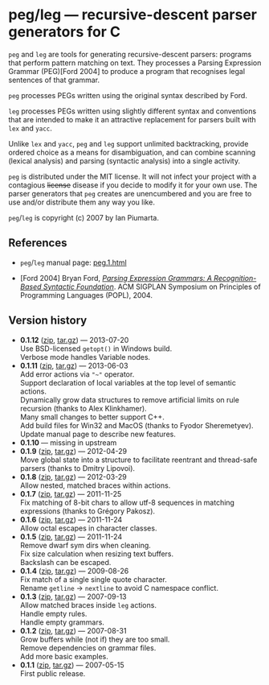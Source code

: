 # peg/leg &mdash; recursive-descent parser generators for C

`peg` and `leg` are tools for generating recursive-descent parsers: programs that perform pattern matching on
text.  They processes a Parsing Expression Grammar (PEG)[Ford 2004] to produce a program that recognises legal sentences of that grammar.

`peg` processes PEGs written using the original syntax described by Ford.

`leg` processes PEGs written using slightly different syntax and conventions that are intended to make it an attractive replacement for parsers built with `lex` and `yacc`.

Unlike `lex` and `yacc`, `peg` and `leg` support unlimited backtracking, provide ordered choice as a means for disambiguation, and can combine scanning (lexical analysis) and parsing (syntactic analysis) into a single activity.

`peg` is distributed under the MIT license.  It will not infect your project with a contagious <strike>license</strike> disease if you
decide to modify it for your own use.  The parser generators that `peg` creates are unencumbered and you are free to use and/or
distribute them any way you like.

`peg`/`leg` is copyright (c) 2007 by Ian Piumarta.

## References

* `peg`/`leg` manual page: [peg.1.html][1]

* [Ford 2004] Bryan Ford, [*Parsing Expression Grammars: A Recognition-Based Syntactic Foundation*][2]. ACM SIGPLAN Symposium on Principles of Programming Languages (POPL), 2004.

[1]: http://piumarta.com/software/peg/peg.1.html "peg/leg manual"
[2]: http://bford.info/pub/lang/peg "Parsing Expression Grammars: A Recognition-Based Syntactic Foundation"

## Version history

* **0.1.12** ([zip](../../archive/0.1.12.zip), [tar.gz](../../archive/0.1.12.tar.gz)) &mdash; 2013-07-20  
Use BSD-licensed `getopt()` in Windows build.  
Verbose mode handles Variable nodes.  
* **0.1.11** ([zip](../../archive/0.1.11.zip), [tar.gz](../../archive/0.1.11.tar.gz)) &mdash; 2013-06-03  
Add error actions via `"~"` operator.  
Support declaration of local variables at the top level of semantic actions.  
Dynamically grow data structures to remove artificial limits on rule recursion (thanks to Alex Klinkhamer).  
Many small changes to better support C++.  
Add build files for Win32 and MacOS (thanks to Fyodor Sheremetyev).  
Update manual page to describe new features.  
* **0.1.10** &mdash; missing in upstream
* **0.1.9** ([zip](../../archive/0.1.9.zip), [tar.gz](../../archive/0.1.9.tar.gz)) &mdash; 2012-04-29  
Move global state into a structure to facilitate reentrant and thread-safe parsers (thanks to Dmitry Lipovoi).
* **0.1.8** ([zip](../../archive/0.1.8.zip), [tar.gz](../../archive/0.1.8.tar.gz)) &mdash; 2012-03-29  
Allow nested, matched braces within actions.
* **0.1.7** ([zip](../../archive/0.1.7.zip), [tar.gz](../../archive/0.1.7.tar.gz)) &mdash; 2011-11-25  
Fix matching of 8-bit chars to allow utf-8 sequences in matching expressions (thanks to Grégory Pakosz).
* **0.1.6** ([zip](../../archive/0.1.6.zip), [tar.gz](../../archive/0.1.6.tar.gz)) &mdash; 2011-11-24  
Allow octal escapes in character classes.
* **0.1.5** ([zip](../../archive/0.1.5.zip), [tar.gz](../../archive/0.1.5.tar.gz)) &mdash; 2011-11-24  
Remove dwarf sym dirs when cleaning.  
Fix size calculation when resizing text buffers.  
Backslash can be escaped.  
* **0.1.4** ([zip](../../archive/0.1.4.zip), [tar.gz](../../archive/0.1.4.tar.gz)) &mdash; 2009-08-26  
Fix match of a single single quote character.  
Rename `getline` -> `nextline` to avoid C namespace conflict.  
* **0.1.3** ([zip](../../archive/0.1.3.zip), [tar.gz](../../archive/0.1.3.tar.gz)) &mdash; 2007-09-13  
Allow matched braces inside `leg` actions.  
Handle empty rules.  
Handle empty grammars.  
* **0.1.2** ([zip](../../archive/0.1.2.zip), [tar.gz](../../archive/0.1.2.tar.gz)) &mdash; 2007-08-31  
Grow buffers while (not if) they are too small.  
Remove dependencies on grammar files.  
Add more basic examples.  
* **0.1.1** ([zip](../../archive/0.1.1.zip), [tar.gz](../../archive/0.1.1.tar.gz)) &mdash; 2007-05-15  
First public release.
